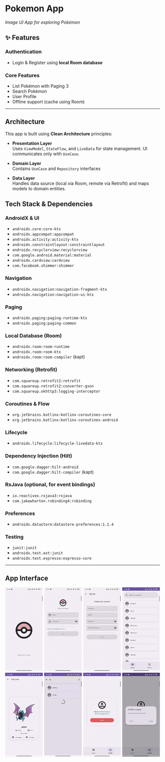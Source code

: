 # Pokemon App  
_Image UI App for exploring Pokémon_

## ✨ Features

### Authentication
- Login & Register using **local Room database**

### Core Features
- List Pokémon with Paging 3
- Search Pokémon
- User Profile
- Offline support (cache using Room)

---

## Architecture

This app is built using **Clean Architecture** principles:

- **Presentation Layer**  
  Uses `ViewModel`, `StateFlow`, and `LiveData` for state management. UI communicates only with `UseCase`.

- **Domain Layer**  
  Contains `UseCase` and `Repository` interfaces

- **Data Layer**  
  Handles data source (local via Room, remote via Retrofit) and maps models to domain entities.

##  Tech Stack & Dependencies

### AndroidX & UI
- `androidx.core:core-ktx`
- `androidx.appcompat:appcompat`
- `androidx.activity:activity-ktx`
- `androidx.constraintlayout:constraintlayout`
- `androidx.recyclerview:recyclerview`
- `com.google.android.material:material`
- `androidx.cardview:cardview`
- `com.facebook.shimmer:shimmer`

### Navigation
- `androidx.navigation:navigation-fragment-ktx`
- `androidx.navigation:navigation-ui-ktx`

### Paging
- `androidx.paging:paging-runtime-ktx`
- `androidx.paging:paging-common`

### Local Database (Room)
- `androidx.room:room-runtime`
- `androidx.room:room-ktx`
- `androidx.room:room-compiler` (kapt)

### Networking (Retrofit)
- `com.squareup.retrofit2:retrofit`
- `com.squareup.retrofit2:converter-gson`
- `com.squareup.okhttp3:logging-interceptor`

###  Coroutines & Flow
- `org.jetbrains.kotlinx:kotlinx-coroutines-core`
- `org.jetbrains.kotlinx:kotlinx-coroutines-android`

### Lifecycle
- `androidx.lifecycle:lifecycle-livedata-ktx`

### Dependency Injection (Hilt)
- `com.google.dagger:hilt-android`
- `com.google.dagger:hilt-compiler` (kapt)

### RxJava (optional, for event bindings)
- `io.reactivex.rxjava3:rxjava`
- `com.jakewharton.rxbinding4:rxbinding`

### Preferences
- `androidx.datastore:datastore-preferences:1.1.4`

### Testing
- `junit:junit`
- `androidx.test.ext:junit`
- `androidx.test.espresso:espresso-core`

---

## App Interface
![InterfaceApp](https://github.com/MuhammadRafliGimnastiar/Poke-Mon/blob/master/images/UI_pokemon_app.png)

